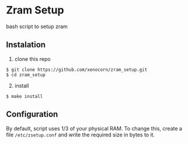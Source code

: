 # Zram Setup
bash script to setup zram

## Instalation
1) clone this repo
```
$ git clone https://github.com/xenocorn/zram_setup.git
$ cd zram_setup
```
2) install
```
$ make install
```

## Configuration
By default, script uses 1/3 of your physical RAM. To change this, create a file `/etc/zsetup.conf` and write the required size in bytes to it.
